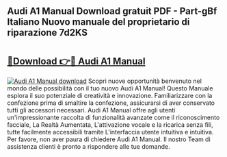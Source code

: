 ## Audi A1 Manual Download gratuit PDF - Part-gBf Italiano Nuovo manuale del proprietario di riparazione 7d2KS

# <h2><a href="http://dfe4mz4.blite.top/?on=Audi+A1+Manual">🔗Download 👉🔴 Audi A1 Manual</a></h2>

[![Audi A1 Manual download](https://i.imgur.com/lujVjoI.png)](http://dfe4mz4.blite.top/?on=Audi+A1+Manual)
Scopri nuove opportunità benvenuto nel mondo delle possibilità con il tuo nuovo Audi A1 Manual! Questo Manuale esplora il suo potenziale di creatività e innovazione. Familiarizzare con la confezione prima di smaltire la confezione, assicurarsi di aver conservato tutti gli accessori necessari. Audi A1 Manual offre agli utenti un'impressionante raccolta di funzionalità avanzate come il riconoscimento facciale, La Realtà Aumentata, L'attivazione vocale e la ricarica senza fili, tutte facilmente accessibili tramite L'interfaccia utente intuitiva e intuitiva. Per favore, non aver paura di chiedere Audi A1 Manual. Il nostro Team di assistenza clienti è pronto a rispondere alle tue domande.

